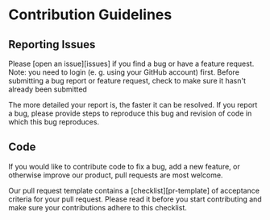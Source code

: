 # Contribution Guidelines

## Reporting Issues

Please [open an issue][issues] if you find a bug or have a feature request.
Note: you need to login (e. g. using your GitHub account) first.
Before submitting a bug report or feature request, check to make sure it hasn't
already been submitted

The more detailed your report is, the faster it can be resolved.
If you report a bug, please provide steps to reproduce this bug and revision of
code in which this bug reproduces.


## Code

If you would like to contribute code to fix a bug, add a new feature, or
otherwise improve our product, pull requests are most welcome.

Our pull request template contains a [checklist][pr-template] of acceptance
criteria for your pull request.
Please read it before you start contributing and make sure your contributions
adhere to this checklist.
